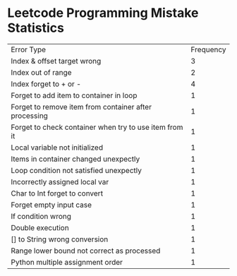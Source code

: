 # Leetcode Programming Mistake Statistics

<table>
    <tr>
        <td>Error Type</td>
        <td>Frequency</td>
    </tr>
    <tr>
        <td>Index & offset target wrong</td>
        <td>3</td>
    </tr>
    <tr>
        <td>Index out of range</td>
        <td>2</td>
    </tr>
    <tr>
        <td>Index forget to + or -</td>
        <td>4</td>
    </tr>
    <tr>
        <td>Forget to add item to container in loop</td>
        <td>1</td>
    </tr>
    <tr>
        <td>Forget to remove item from container after processing</td>
        <td>1</td>
    </tr>
    <tr>
        <td>Forget to check container when try to use item from it</td>
        <td>1</td>
    </tr>
    <tr>
        <td>Local variable not initialized</td>
        <td>1</td>
    </tr>
    <tr>
        <td>Items in container changed unexpectly</td>
        <td>1</td>
    </tr>
    <tr>
        <td>Loop condition not satisfied unexpectly</td>
        <td>1</td>
    </tr>
    <tr>
        <td>Incorrectly assigned local var</td>
        <td>1</td>
    </tr>
    <tr>
        <td>Char to Int forget to convert</td>
        <td>1</td>
    </tr>
    <tr>
        <td>Forget empty input case</td>
        <td>1</td>
    </tr>
    <tr>
        <td>If condition wrong</td>
        <td>1</td>
    </tr>
    <tr>
        <td>Double execution</td>
        <td>1</td>
    </tr>
    <tr>
        <td>[] to String wrong conversion</td>
        <td>1</td>
    </tr>
    <tr>
        <td>Range lower bound not correct as processed</td>
        <td>1</td>
    </tr>
    <tr>
        <td>Python multiple assignment order</td>
        <td>1</td>
    </tr>
</table>